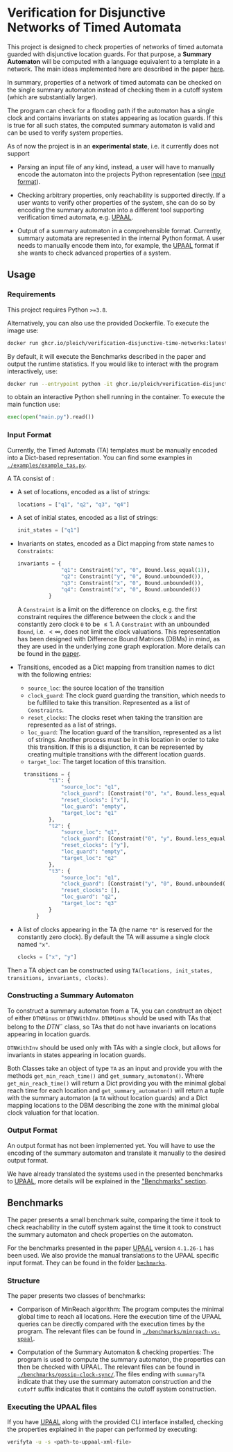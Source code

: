 # Verification for Disjunctive Networks of Timed Automata

This project is designed to check properties of networks of
timed automata guarded with disjunctive location guards. For that purpose, a
**Summary Automaton** will be computed with a language equivalent to a template
in a network. The main ideas implemented here are described in the
paper [here](http://arxiv.org/abs/2305.07295).

In summary, properties of a network of timed automata can be checked on the
single summary automaton instead of checking them in a cutoff system (which are
substantially larger).

The program can check for a flooding path if the automaton has a single clock
and contains invariants on states appearing as location guards. If this is true
for all such states, the computed summary automaton is valid and can be used to
verify system properties.

As of now the project is in an **experimental state**, i.e. it currently does not
support

- Parsing an input file of any kind, instead, a user will have to manually
  encode the automaton into the projects Python representation (see
  [input format](#input-format)).

- Checking arbitrary properties, only reachability is supported directly. If a
  user wants to verify other properties of the system, she can do so by
  encoding the summary automaton into a different tool supporting verification
  timed automata, e.g. [UPAAL](https://uppaal.org/).

- Output of a summary automaton in a comprehensible format. Currently, summary
  automata are represented in the internal Python format. A user needs to
  manually encode them into, for example, the [UPAAL](https://uppaal.org/) format if
  she wants to check advanced properties of a system.

## Usage

### Requirements

This project requires Python `>=3.8`.

Alternatively, you can also use the provided Dockerfile. To execute the image
use:

```bash
docker run ghcr.io/pleich/verification-disjunctive-time-networks:latest
```

By default, it will execute the Benchmarks described in the paper and output
the runtime statistics. If you would like to interact with the program
interactively, use:

```bash
docker run --entrypoint python -it ghcr.io/pleich/verification-disjunctive-time-networks:latest
```

to obtain an interactive Python shell running in the container. To execute the
main function use:

```python
exec(open("main.py").read())
```

### Input Format

Currently, the Timed Automata (TA) templates must be manually encoded into a
Dict-based representation. You can find some examples in
[`./examples/example_tas.py`](./examples/example_tas.py).

A TA consist of :

- A set of locations, encoded as a list of strings:

  ```python
  locations = ["q1", "q2", "q3", "q4"]
  ```

- A set of initial states, encoded as a list of strings:

  ```python
  init_states = ["q1"]
  ```

- Invariants on states, encoded as a Dict mapping from state names to
  `Constraints`:

  ```python
  invariants = {
                "q1": Constraint("x", "0", Bound.less_equal(1)),
                "q2": Constraint("y", "0", Bound.unbounded()),
                "q3": Constraint("x", "0", Bound.unbounded()),
                "q4": Constraint("x", "0", Bound.unbounded())
            }
  ```

  A `Constraint` is a limit on the difference on clocks, e.g. the first
  constraint requires the difference between the clock `x` and the constantly
  zero clock `0` to be $\leq 1$. A `Constraint` with an unbounded `Bound`, i.e.
  $< \infty$, does not limit the clock valuations. This representation has been
  designed with Difference Bound Matrices (DBMs) in mind, as they are used in
  the underlying zone graph exploration. More details can be found in the
  [paper](http://arxiv.org/abs/2305.07295).

- Transitions, encoded as a Dict mapping from transition names to dict with the
  following entries:

  - `source_loc`: the source location of the transition
  - `clock_guard`: The clock guard guarding the transition, which needs to be
    fulfilled to take this transition. Represented as a list of `Constraints`.
  - `reset_clocks`: The clocks reset when taking the transition are represented
    as a list of strings.
  - `loc_guard`: The location guard of the transition, represented as a list
    of strings. Another process must be in this location in order to take
    this transition. If this is a disjunction, it can be represented by creating
    multiple transitions with the different location guards.
  - `target_loc`: The target location of this transition.

  ```python
    transitions = {
            "t1": {
                "source_loc": "q1",
                "clock_guard": [Constraint("0", "x", Bound.less_equal(-1))],
                "reset_clocks": ["x"],
                "loc_guard": "empty",
                "target_loc": "q1"
            },
            "t2": {
                "source_loc": "q1",
                "clock_guard": [Constraint("0", "y", Bound.less_equal(-5))],
                "reset_clocks": ["y"],
                "loc_guard": "empty",
                "target_loc": "q2"
            },
            "t3": {
                "source_loc": "q1",
                "clock_guard": [Constraint("y", "0", Bound.unbounded())],
                "reset_clocks": [],
                "loc_guard": "q2",
                "target_loc": "q3"
            }
        }
  ```

- A list of clocks appearing in the TA (the name `"0"` is reserved for the
  constantly zero clock). By default the TA will assume a single clock
  named `"x"`.

  ```python
  clocks = ["x", "y"]
  ```

Then a TA object can be constructed using
`TA(locations, init_states, transitions, invariants, clocks)`.

### Constructing a Summary Automaton

To construct a summary automaton from a TA, you can construct an object of
either `DTNMinus` or `DTNWithInv`. `DTNMinus` should be used with TAs that
belong to the $DTN^-$ class, so TAs that do not have invariants on locations
appearing in location guards.

`DTNWithInv` should be used only with TAs with a single clock, but allows for
invariants in states appearing in location guards.

Both Classes take an object of type `TA` as an input and provide you with the
methods `get_min_reach_time()` and `get_summary_automaton()`. Where
`get_min_reach_time()` will return a Dict providing you with the minimal global
reach time for each location and `get_summary_automaton()` will return a tuple
with the summary automaton (a `TA` without location guards) and a Dict mapping
locations to the DBM describing the zone with the minimal global clock valuation
for that location.

### Output Format

An output format has not been implemented yet. You will have to use the encoding
of the summary automaton and translate it manually to the desired output format.

We have already translated the systems used in the presented benchmarks to
[UPAAL](https://uppaal.org/), more details will be explained in the ["Benchmarks" section](#benchmarks).

## Benchmarks

The paper presents a small benchmark suite, comparing the time it took to check
reachability in the cutoff system against the time it took to construct the
summary automaton and check properties on the automaton.

For the benchmarks presented in the paper [UPAAL](https://uppaal.org/) version `4.1.26-1` has
been used. We also provide the manual translations to the UPAAL specific input
format. They can be found in the folder [`bechmarks`](./benchmarks/).

### Structure

The paper presents two classes of benchmarks:

- Comparison of MinReach algorithm: The program computes the minimal global time
  to reach all locations. Here the execution time of the UPAAL queries
  can be directly compared with the execution times by the program. The relevant
  files can be found in
  [`./benchmarks/minreach-vs-upaal`](./benchmarks/minreach-vs-uppaal/).

- Computation of the Summary Automaton & checking properties: The program is
  used to compute the summary automaton, the properties can then be checked with
  UPAAL. The relevant files can be found in
  [`./benchmarks/gossip-clock-sync/`](./benchmarks/gossip-clock-sync/).The files
  ending with `summaryTA` indicate that they use the summary automaton
  construction and the `cutoff` suffix indicates that it contains the cutoff
  system construction.

### Executing the UPAAL files

If you have [UPAAL](https://uppaal.org/) along with the provided CLI interface installed,
checking the properties explained in the paper can performed by executing:

```bash
verifyta -u -s <path-to-uppaal-xml-file>
```
